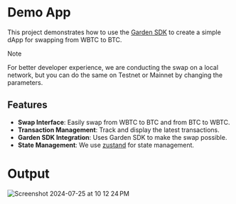 # Demo App

This project demonstrates how to use the [Garden SDK](https://docs.garden.finance/developers/sdk/) to create a simple dApp for swapping from WBTC to BTC.

> [!NOTE]
> For better developer experience, we are conducting the swap on a local network, but you can do the same on Testnet or Mainnet by changing the parameters.

## Features

- **Swap Interface**: Easily swap from WBTC to BTC and from BTC to WBTC.
- **Transaction Management**: Track and display the latest transactions.
- **Garden SDK Integration**: Uses Garden SDK to make the swap possible.
- **State Management**: We use [zustand](https://zustand-demo.pmnd.rs/) for state management.

# Output
![Screenshot 2024-07-25 at 10 12 24 PM](https://github.com/user-attachments/assets/a9ec8bcc-eccd-489f-8ac3-ce442c04bd64)

